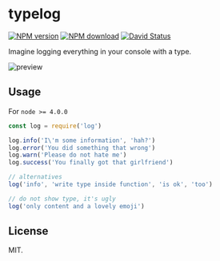 # typelog

[![NPM version](https://img.shields.io/npm/v/typelog.svg?style=flat-square)](https://www.npmjs.com/package/typelog)
[![NPM download](https://img.shields.io/npm/dm/typelog.svg?style=flat-square)](https://www.npmjs.com/package/typelog)
[![David Status](https://img.shields.io/david/egoist/typelog.svg?style=flat-square)](https://david-dm.org/egoist/typelog)

Imagine logging everything in your console with a type.

![preview](http://ww4.sinaimg.cn/large/a15b4afegw1exi2ljyh8kj20gd0aagn2.jpg)

## Usage

For `node >= 4.0.0`

```javascript
const log = require('log')

log.info('I\'m some information', 'hah?')
log.error('You did something that wrong')
log.warn('Please do not hate me')
log.success('You finally got that girlfriend')

// alternatives
log('info', 'write type inside function', 'is ok', 'too')

// do not show type, it's ugly
log('only content and a lovely emoji')
```

## License

MIT.
